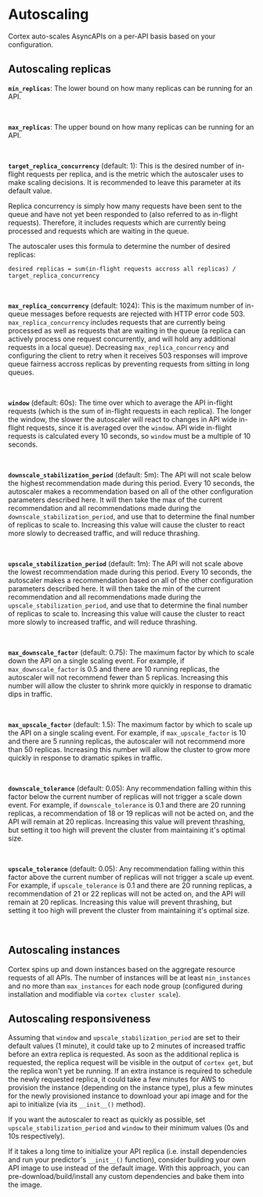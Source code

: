 # Autoscaling

Cortex auto-scales AsyncAPIs on a per-API basis based on your configuration.

## Autoscaling replicas

**`min_replicas`**: The lower bound on how many replicas can be running for an API.

<br>

**`max_replicas`**: The upper bound on how many replicas can be running for an API.

<br>

**`target_replica_concurrency`** (default: 1): This is the desired number of in-flight requests per replica, and is the
metric which the autoscaler uses to make scaling decisions. It is recommended to leave this parameter at its default
value.

Replica concurrency is simply how many requests have been sent to the queue and have not yet been responded to (also
referred to as in-flight requests). Therefore, it includes requests which are currently being processed and requests
which are waiting in the queue.

The autoscaler uses this formula to determine the number of desired replicas:

`desired replicas = sum(in-flight requests accross all replicas) / target_replica_concurrency`

<br>

**`max_replica_concurrency`** (default: 1024): This is the maximum number of in-queue messages before requests are
rejected with HTTP error code 503. `max_replica_concurrency` includes requests that are currently being processed as
well as requests that are waiting in the queue (a replica can actively process one request concurrently, and will hold
any additional requests in a local queue). Decreasing `max_replica_concurrency` and configuring the client to retry when
it receives 503 responses will improve queue fairness accross replicas by preventing requests from sitting in long
queues.

<br>

**`window`** (default: 60s): The time over which to average the API in-flight requests (which is the sum of in-flight
requests in each replica). The longer the window, the slower the autoscaler will react to changes in API wide in-flight
requests, since it is averaged over the `window`. API wide in-flight requests is calculated every 10 seconds,
so `window` must be a multiple of 10 seconds.

<br>

**`downscale_stabilization_period`** (default: 5m): The API will not scale below the highest recommendation made during
this period. Every 10 seconds, the autoscaler makes a recommendation based on all of the other configuration parameters
described here. It will then take the max of the current recommendation and all recommendations made during
the `downscale_stabilization_period`, and use that to determine the final number of replicas to scale to. Increasing
this value will cause the cluster to react more slowly to decreased traffic, and will reduce thrashing.

<br>

**`upscale_stabilization_period`** (default: 1m): The API will not scale above the lowest recommendation made during
this period. Every 10 seconds, the autoscaler makes a recommendation based on all of the other configuration parameters
described here. It will then take the min of the current recommendation and all recommendations made during
the `upscale_stabilization_period`, and use that to determine the final number of replicas to scale to. Increasing this
value will cause the cluster to react more slowly to increased traffic, and will reduce thrashing.

<br>

**`max_downscale_factor`** (default: 0.75): The maximum factor by which to scale down the API on a single scaling event.
For example, if `max_downscale_factor` is 0.5 and there are 10 running replicas, the autoscaler will not recommend fewer
than 5 replicas. Increasing this number will allow the cluster to shrink more quickly in response to dramatic dips in
traffic.

<br>

**`max_upscale_factor`** (default: 1.5): The maximum factor by which to scale up the API on a single scaling event. For
example, if `max_upscale_factor` is 10 and there are 5 running replicas, the autoscaler will not recommend more than 50
replicas. Increasing this number will allow the cluster to grow more quickly in response to dramatic spikes in traffic.

<br>

**`downscale_tolerance`** (default: 0.05): Any recommendation falling within this factor below the current number of
replicas will not trigger a scale down event. For example, if `downscale_tolerance` is 0.1 and there are 20 running
replicas, a recommendation of 18 or 19 replicas will not be acted on, and the API will remain at 20 replicas. Increasing
this value will prevent thrashing, but setting it too high will prevent the cluster from maintaining it's optimal size.

<br>

**`upscale_tolerance`** (default: 0.05): Any recommendation falling within this factor above the current number of
replicas will not trigger a scale up event. For example, if `upscale_tolerance` is 0.1 and there are 20 running
replicas, a recommendation of 21 or 22 replicas will not be acted on, and the API will remain at 20 replicas. Increasing
this value will prevent thrashing, but setting it too high will prevent the cluster from maintaining it's optimal size.

<br>

## Autoscaling instances

Cortex spins up and down instances based on the aggregate resource requests of all APIs. The number of instances will be
at least `min_instances` and no more than `max_instances` for each node group (configured during installation and modifiable
via `cortex cluster scale`).

## Autoscaling responsiveness

Assuming that `window` and `upscale_stabilization_period` are set to their default values (1 minute), it could take up
to 2 minutes of increased traffic before an extra replica is requested. As soon as the additional replica is requested,
the replica request will be visible in the output of `cortex get`, but the replica won't yet be running. If an extra
instance is required to schedule the newly requested replica, it could take a few minutes for AWS to provision the
instance (depending on the instance type), plus a few minutes for the newly provisioned instance to download your api
image and for the api to initialize (via its `__init__()` method).

If you want the autoscaler to react as quickly as possible, set `upscale_stabilization_period` and `window` to their
minimum values (0s and 10s respectively).

If it takes a long time to initialize your API replica (i.e. install dependencies and run your predictor's `__init__()`
function), consider building your own API image to use instead of the default image. With this approach, you can
pre-download/build/install any custom dependencies and bake them into the image.
